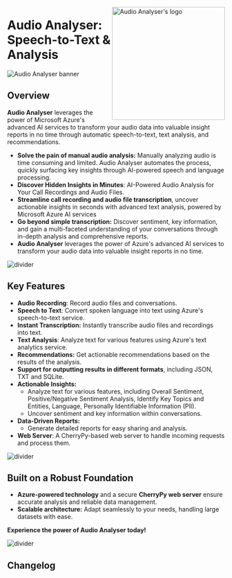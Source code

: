 <!-- markdownlint-disable MD033 MD041 -->

<img
src="https://kura.pro/audioanalyser/images/logos/audioanalyser.webp"
align="right"
alt="Audio Analyser's logo"
height="261"
width="261"
/>

<!-- markdownlint-enable MD033 MD041 -->

# Audio Analyser: Speech-to-Text & Analysis

![Audio Analyser banner][banner]

## Overview

**Audio Analyser** leverages the power of Microsoft Azure's advanced AI services to transform your audio data into valuable insight reports in no time through automatic speech-to-text, text analysis, and recommendations.

- **Solve the pain of manual audio analysis:** Manually analyzing audio is time consuming and limited. Audio Analyser automates the process, quickly surfacing key insights through AI-powered speech and language processing.
- **Discover Hidden Insights in Minutes**: AI-Powered Audio Analysis for Your Call Recordings and Audio Files.
- **Streamline call recording and audio file transcription**, uncover actionable insights in seconds with advanced text analysis, powered by Microsoft Azure AI services
- **Go beyond simple transcription:** Discover sentiment, key information, and gain a multi-faceted understanding of your conversations through in-depth analysis and comprehensive reports.
- **Audio Analyser** leverages the power of Azure's advanced AI services to transform your audio data into valuable insight reports in no time.

![divider][divider]

## Key Features

- **Audio Recording**: Record audio files and conversations.
- **Speech to Text**: Convert spoken language into text using Azure's speech-to-text service.
- **Instant Transcription:** Instantly transcribe audio files and recordings into text.
- **Text Analysis**: Analyze text for various features using Azure's text analytics service.
- **Recommendations:** Get actionable recommendations based on the results of the analysis.
- **Support for outputting results in different formats**, including JSON, TXT and SQLite.
- **Actionable Insights:**
  - Analyze text for various features, including Overall Sentiment, Positive/Negative Sentiment Analysis,  Identify Key Topics and Entities, Language, Personally Identifiable Information (PII).
  - Uncover sentiment and key information within conversations.
- **Data-Driven Reports:**
  - Generate detailed reports for easy sharing and analysis.
- **Web Server**: A CherryPy-based web server to handle incoming requests and process them.

![divider][divider]

## Built on a Robust Foundation

- **Azure-powered technology** and a secure **CherryPy web server** ensure accurate analysis and reliable data management.
- **Scalable architecture:** Adapt seamlessly to your needs, handling large datasets with ease.

**Experience the power of Audio Analyser today!**

[banner]: https://kura.pro/audioanalyser/images/titles/title-audioanalyser.webp "Speech-to-Text & Analysis: Easy, Fast, Accurate."
[divider]: https://kura.pro/common/images/elements/divider.svg "Divider"

![divider][divider]

## Changelog
